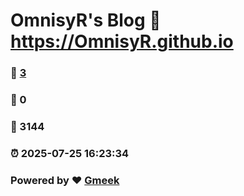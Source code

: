 # OmnisyR's Blog :link: https://OmnisyR.github.io 
### :page_facing_up: [3](https://OmnisyR.github.io/tag.html) 
### :speech_balloon: 0 
### :hibiscus: 3144 
### :alarm_clock: 2025-07-25 16:23:34 
### Powered by :heart: [Gmeek](https://github.com/Meekdai/Gmeek)
